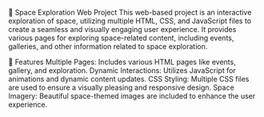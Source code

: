🌌 Space Exploration Web Project
This web-based project is an interactive exploration of space, utilizing multiple HTML, CSS, and JavaScript files to create a seamless and visually engaging user experience. It provides various pages for exploring space-related content, including events, galleries, and other information related to space exploration.

🌟 Features
Multiple Pages: Includes various HTML pages like events, gallery, and exploration.
Dynamic Interactions: Utilizes JavaScript for animations and dynamic content updates.
CSS Styling: Multiple CSS files are used to ensure a visually pleasing and responsive design.
Space Imagery: Beautiful space-themed images are included to enhance the user experience.

